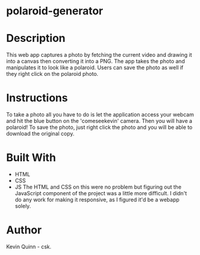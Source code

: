 # polaroid-generator

# Description 
This web app captures a photo by fetching the current video and drawing it into a canvas then converting it into a PNG. The app takes the photo and  manipulates it to look like a polaroid. Users can save the photo as well if they right click on the polaroid photo. 

# Instructions 
To take a photo all you have to do is let the application access your webcam and hit the blue button on the 'comeseekevin' camera. Then you will have a polaroid! To save the photo, just right click the photo and you will be able to download the original copy.  

# Built With
- HTML 
- CSS
- JS
The HTML and CSS on this were no problem but figuring out the JavaScript component of the project was a little more difficult. I didn't do any work for making it responsive, as I figured it'd be a webapp solely. 

# Author
Kevin Quinn - csk.



